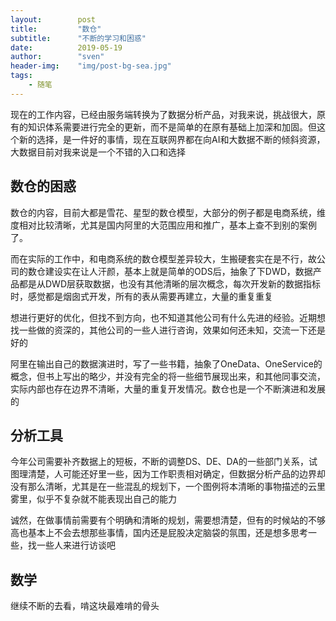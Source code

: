 ```yaml
---
layout:        post  
title:         "数仓"  
subtitle:      "不断的学习和困惑"  
date:          2019-05-19  
author:        "sven"  
header-img:    "img/post-bg-sea.jpg"  
tags:
    - 随笔
---
```


现在的工作内容，已经由服务端转换为了数据分析产品，对我来说，挑战很大，原有的知识体系需要进行完全的更新，而不是简单的在原有基础上加深和加固。但这个新的选择，是一件好的事情，现在互联网界都在向AI和大数据不断的倾斜资源，大数据目前对我来说是一个不错的入口和选择

## 数仓的困惑
数仓的内容，目前大都是雪花、星型的数仓模型，大部分的例子都是电商系统，维度相对比较清晰，尤其是国内阿里的大范围应用和推广，基本上查不到别的案例了。  

而在实际的工作中，和电商系统的数仓模型差异较大，生搬硬套实在是不行，故公司的数仓建设实在让人汗颜，基本上就是简单的ODS后，抽象了下DWD，数据产品都是从DWD层获取数据，也没有其他清晰的层次概念，每次开发新的数据指标时，感觉都是烟囱式开发，所有的表从需要再建立，大量的重复重复  

想进行更好的优化，但找不到方向，也不知道其他公司有什么先进的经验。近期想找一些做的资深的，其他公司的一些人进行咨询，效果如何还未知，交流一下还是好的  

阿里在输出自己的数据演进时，写了一些书籍，抽象了OneData、OneService的概念，但书上写出的略少，并没有完全的将一些细节展现出来，和其他同事交流，实际内部也存在边界不清晰，大量的重复开发情况。数仓也是一个不断演进和发展的  

## 分析工具
今年公司需要补齐数据上的短板，不断的调整DS、DE、DA的一些部门关系，试图理清楚，人可能还好里一些，因为工作职责相对确定，但数据分析产品的边界却没有那么清晰，尤其是在一些混乱的规划下，一个图例将本清晰的事物描述的云里雾里，似乎不复杂就不能表现出自己的能力  

诚然，在做事情前需要有个明确和清晰的规划，需要想清楚，但有的时候站的不够高也基本上不会去想那些事情，国内还是屁股决定脑袋的氛围，还是想多思考一些，找一些人来进行访谈吧

## 数学
继续不断的去看，啃这块最难啃的骨头